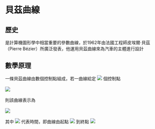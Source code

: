 # 貝茲曲線
## 歷史
是計算機圖形學中相當重要的參數曲線，於1962年由法國工程師皮埃爾·貝茲（Pierre Bézier）所廣泛發表，他運用貝茲曲線來為汽車的主體進行設計
## 數學原理
一條貝茲曲線由數個控制點組成，若一曲線給定 <img src="http://latex.codecogs.com/svg.latex?n+1"/> 個控制點
<br><br>
<img src="http://latex.codecogs.com/svg.latex?P_{0}, P_{1}, \cdots , P_{n}" />
<br><br>
則該曲線表示為
<br><br>
<img src="http://latex.codecogs.com/svg.latex?\sum_{i=0}^{n}\binom{n}{i}t^{i}(1-t)^{n-i}P_{i}" />
<br><br>
其中 <img src="http://latex.codecogs.com/svg.latex?t" /> 代表時間，即曲線由起點 <img src="http://latex.codecogs.com/svg.latex?t=0" border="0" /> 到終點 <img src="http://latex.codecogs.com/svg.latex?t=1" />
